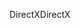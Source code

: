 <span data-ttu-id="dcaa2-101">DirectX</span><span class="sxs-lookup"><span data-stu-id="dcaa2-101">DirectX</span></span>